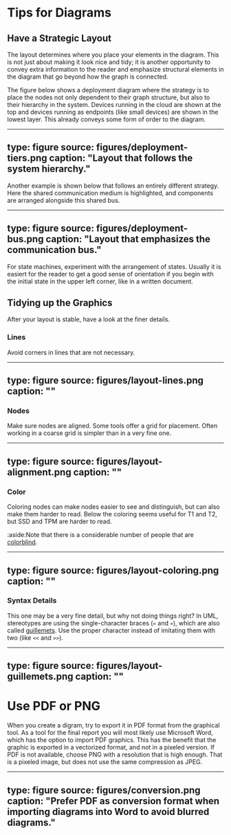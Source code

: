 # Tips for Diagrams




## Have a Strategic Layout


The layout determines where you place your elements in the diagram.
This is not just about making it look nice and tidy; it is another opportunity to convey extra information to the reader and emphasize structural elements in the diagram that go beyond how the graph is connected. 

The figure below shows a deployment diagram where the strategy is to place the nodes not only dependent to their graph structure, but also to their hierarchy in the system. Devices running in the cloud are shown at the top and devices running as endpoints (like small devices) are shown in the lowest layer. This already conveys some form of order to the diagram. 

---
type: figure
source: figures/deployment-tiers.png
caption: "Layout that follows the system hierarchy."
---


Another example is shown below that follows an entirely different strategy. 
Here the shared communication medium is highlighted, and components are arranged alongside this shared bus.


---
type: figure
source: figures/deployment-bus.png
caption: "Layout that emphasizes the communication bus."
---

For state machines, experiment with the arrangement of states. Usually it is easiert for the reader to get a good sense of orientation if you begin with the initial state in the upper left corner, like in a written document.



## Tidying up the Graphics

After your layout is stable, have a look at the finer details.


### Lines

Avoid corners in lines that are not necessary.

---
type: figure
source: figures/layout-lines.png
caption: ""
---

### Nodes

Make sure nodes are aligned. Some tools offer a grid for placement.
Often working in a coarse grid is simpler than in a very fine one.

---
type: figure
source: figures/layout-alignment.png
caption: ""
---


### Color

Coloring nodes can make nodes easier to see and distinguish, but can also make them harder to read. 
Below the coloring seems useful for T1 and T2, but SSD and TPM are harder to read.

:aside:Note that there is a considerable number of people that are [colorblind](https://en.wikipedia.org/wiki/Color_blindness).

---
type: figure
source: figures/layout-coloring.png
caption: ""
---


### Syntax Details

This one may be a very fine detail, but why not doing things right?
In UML, stereotypes are using the single-character braces (`«` and `»`), which are also called [guillemets](https://en.wikipedia.org/wiki/Guillemet). Use the proper character instead of imitating them with two (like `<<` and `>>`).  

---
type: figure
source: figures/layout-guillemets.png
caption: ""
---


# Use PDF or PNG


When you create a digram, try to export it in PDF format from the graphical tool.
As a tool for the final report you will most likely use Microsoft Word, which has the option to import PDF graphics.
This has the benefit that the graphic is exported in a vectorized format, and not in a pixeled version. 
If PDF is not available, choose PNG with a resolution that is high enough. That is a pixeled image, but does not use the same compression as JPEG.


---
type: figure
source: figures/conversion.png
caption: "Prefer PDF as conversion format when importing diagrams into Word to avoid blurred diagrams."
---